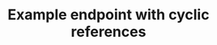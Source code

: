 ---
title: Example endpoint with cyclic references
api:
  file: oas.json
  operationId: get_example
hidden: false
---